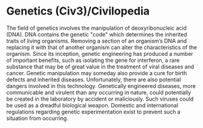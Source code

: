 # Genetics (Civ3)/Civilopedia

The field of genetics involves the manipulation of deoxyribonucleic acid (DNA). DNA contains the genetic "code" which determines the 
inherited traits of living organisms. Removing a section of an organism’s DNA and replacing it with that of another organism can alter the 
characteristics of the organism. Since its inception, genetic engineering has produced a number of important benefits, such as isolating the 
gene for interferon, a rare substance that may be of great value in the treatment of viral diseases and cancer. Genetic manipulation may 
someday also provide a cure for birth defects and inherited diseases. Unfortunately, there are also potential dangers involved in this 
technology. Genetically engineered diseases, more communicable and virulent than any occurring in nature, could potentially be created in the 
laboratory by accident or maliciously. Such viruses could be used as a dreadful biological weapon. Domestic and international regulations 
regarding genetic experimentation exist to prevent such a situation from occurring.